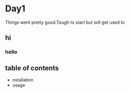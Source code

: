 # Day1
Things went pretty good.Tough to start but will get used to
## hi
### hello
## table of contents
- nstallation
- usage
